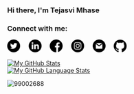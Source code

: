 ### Hi there, I'm Tejasvi Mhase

<!--
**99002669/99002669** is a ✨ _special_ ✨ repository because its `README.md` (this file) appears on your GitHub profile.

Here are some ideas to get you started:

- 🔭 I’m currently working on ...
- 🌱 I’m currently learning ...
- 👯 I’m looking to collaborate on ...
- 🤔 I’m looking for help with ...
- 💬 Ask me about ...
- 📫 How to reach me: ...
- 😄 Pronouns: ...
- ⚡ Fun fact: ...
-->

### Connect with me:
<a href="https://twitter.com/MhaseTejasvi"><img src="https://github.com/99002669/99002669/blob/main/twitter.png" width="30" height="30"></a>&nbsp;&nbsp;&nbsp;&nbsp;
<a href="https://www.linkedin.com/in/tejasvi-mhase-165141159/"><img src="https://github.com/99002669/99002669/blob/main/linkedin.png" width="30" height="30"></a>&nbsp;&nbsp;&nbsp;&nbsp;
<a href="https://www.facebook.com/profile.php?id=100004188078327"><img src="https://github.com/99002669/99002669/blob/main/facebook.png" width="30" height="30"></a>&nbsp;&nbsp;&nbsp;&nbsp;
<a href="https://www.instagram.com/tejasvi_mhase/"><img src="https://github.com/99002669/99002669/blob/main/instagram.png" width="30" height="30"></a>&nbsp;&nbsp;&nbsp;&nbsp;
<a href="mailto:tejasvi.y.mhase@gmail.com"><img src="https://github.com/99002669/99002669/blob/main/gmail.png" width="30" height="30"></a>&nbsp;&nbsp;&nbsp;&nbsp;
<a href="https://github.com/99002669"><img src="https://github.com/99002669/99002669/blob/main/github-logo.png" width="30" height="30"></a>

[![My GitHub Stats](https://github-readme-stats.vercel.app/api/?username=99002669&count_private=true&theme=tokyonight&showicons=true)]()</br>
[![My GitHub Language Stats](https://github-readme-stats.vercel.app/api/top-langs/?username=99002669&langs_count=5&theme=tokyonight)]()

<p align=left> <img src=https://komarev.com/ghpvc/?username=99002688 alt=99002688 /> </p><p ![GitHub last commit](https://img.shields.io/github/last-commit/99002669/99002669)/></p>

